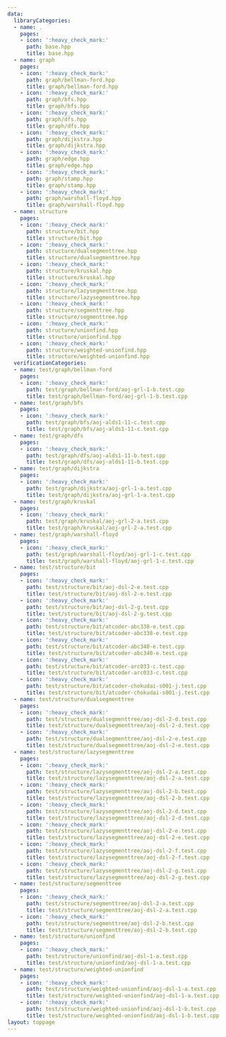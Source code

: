 ```yaml
---
data:
  libraryCategories:
  - name: .
    pages:
    - icon: ':heavy_check_mark:'
      path: base.hpp
      title: base.hpp
  - name: graph
    pages:
    - icon: ':heavy_check_mark:'
      path: graph/bellman-ford.hpp
      title: graph/bellman-ford.hpp
    - icon: ':heavy_check_mark:'
      path: graph/bfs.hpp
      title: graph/bfs.hpp
    - icon: ':heavy_check_mark:'
      path: graph/dfs.hpp
      title: graph/dfs.hpp
    - icon: ':heavy_check_mark:'
      path: graph/dijkstra.hpp
      title: graph/dijkstra.hpp
    - icon: ':heavy_check_mark:'
      path: graph/edge.hpp
      title: graph/edge.hpp
    - icon: ':heavy_check_mark:'
      path: graph/stamp.hpp
      title: graph/stamp.hpp
    - icon: ':heavy_check_mark:'
      path: graph/warshall-floyd.hpp
      title: graph/warshall-floyd.hpp
  - name: structure
    pages:
    - icon: ':heavy_check_mark:'
      path: structure/bit.hpp
      title: structure/bit.hpp
    - icon: ':heavy_check_mark:'
      path: structure/dualsegmenttree.hpp
      title: structure/dualsegmenttree.hpp
    - icon: ':heavy_check_mark:'
      path: structure/kruskal.hpp
      title: structure/kruskal.hpp
    - icon: ':heavy_check_mark:'
      path: structure/lazysegmenttree.hpp
      title: structure/lazysegmenttree.hpp
    - icon: ':heavy_check_mark:'
      path: structure/segmenttree.hpp
      title: structure/segmenttree.hpp
    - icon: ':heavy_check_mark:'
      path: structure/unionfind.hpp
      title: structure/unionfind.hpp
    - icon: ':heavy_check_mark:'
      path: structure/weighted-unionfind.hpp
      title: structure/weighted-unionfind.hpp
  verificationCategories:
  - name: test/graph/bellman-ford
    pages:
    - icon: ':heavy_check_mark:'
      path: test/graph/bellman-ford/aoj-grl-1-b.test.cpp
      title: test/graph/bellman-ford/aoj-grl-1-b.test.cpp
  - name: test/graph/bfs
    pages:
    - icon: ':heavy_check_mark:'
      path: test/graph/bfs/aoj-alds1-11-c.test.cpp
      title: test/graph/bfs/aoj-alds1-11-c.test.cpp
  - name: test/graph/dfs
    pages:
    - icon: ':heavy_check_mark:'
      path: test/graph/dfs/aoj-alds1-11-b.test.cpp
      title: test/graph/dfs/aoj-alds1-11-b.test.cpp
  - name: test/graph/dijkstra
    pages:
    - icon: ':heavy_check_mark:'
      path: test/graph/dijkstra/aoj-grl-1-a.test.cpp
      title: test/graph/dijkstra/aoj-grl-1-a.test.cpp
  - name: test/graph/kruskal
    pages:
    - icon: ':heavy_check_mark:'
      path: test/graph/kruskal/aoj-grl-2-a.test.cpp
      title: test/graph/kruskal/aoj-grl-2-a.test.cpp
  - name: test/graph/warshall-floyd
    pages:
    - icon: ':heavy_check_mark:'
      path: test/graph/warshall-floyd/aoj-grl-1-c.test.cpp
      title: test/graph/warshall-floyd/aoj-grl-1-c.test.cpp
  - name: test/structure/bit
    pages:
    - icon: ':heavy_check_mark:'
      path: test/structure/bit/aoj-dsl-2-e.test.cpp
      title: test/structure/bit/aoj-dsl-2-e.test.cpp
    - icon: ':heavy_check_mark:'
      path: test/structure/bit/aoj-dsl-2-g.test.cpp
      title: test/structure/bit/aoj-dsl-2-g.test.cpp
    - icon: ':heavy_check_mark:'
      path: test/structure/bit/atcoder-abc338-e.test.cpp
      title: test/structure/bit/atcoder-abc338-e.test.cpp
    - icon: ':heavy_check_mark:'
      path: test/structure/bit/atcoder-abc340-e.test.cpp
      title: test/structure/bit/atcoder-abc340-e.test.cpp
    - icon: ':heavy_check_mark:'
      path: test/structure/bit/atcoder-arc033-c.test.cpp
      title: test/structure/bit/atcoder-arc033-c.test.cpp
    - icon: ':heavy_check_mark:'
      path: test/structure/bit/atcoder-chokudai-s001-j.test.cpp
      title: test/structure/bit/atcoder-chokudai-s001-j.test.cpp
  - name: test/structure/dualsegmenttree
    pages:
    - icon: ':heavy_check_mark:'
      path: test/structure/dualsegmenttree/aoj-dsl-2-d.test.cpp
      title: test/structure/dualsegmenttree/aoj-dsl-2-d.test.cpp
    - icon: ':heavy_check_mark:'
      path: test/structure/dualsegmenttree/aoj-dsl-2-e.test.cpp
      title: test/structure/dualsegmenttree/aoj-dsl-2-e.test.cpp
  - name: test/structure/lazysegmenttree
    pages:
    - icon: ':heavy_check_mark:'
      path: test/structure/lazysegmenttree/aoj-dsl-2-a.test.cpp
      title: test/structure/lazysegmenttree/aoj-dsl-2-a.test.cpp
    - icon: ':heavy_check_mark:'
      path: test/structure/lazysegmenttree/aoj-dsl-2-b.test.cpp
      title: test/structure/lazysegmenttree/aoj-dsl-2-b.test.cpp
    - icon: ':heavy_check_mark:'
      path: test/structure/lazysegmenttree/aoj-dsl-2-d.test.cpp
      title: test/structure/lazysegmenttree/aoj-dsl-2-d.test.cpp
    - icon: ':heavy_check_mark:'
      path: test/structure/lazysegmenttree/aoj-dsl-2-e.test.cpp
      title: test/structure/lazysegmenttree/aoj-dsl-2-e.test.cpp
    - icon: ':heavy_check_mark:'
      path: test/structure/lazysegmenttree/aoj-dsl-2-f.test.cpp
      title: test/structure/lazysegmenttree/aoj-dsl-2-f.test.cpp
    - icon: ':heavy_check_mark:'
      path: test/structure/lazysegmenttree/aoj-dsl-2-g.test.cpp
      title: test/structure/lazysegmenttree/aoj-dsl-2-g.test.cpp
  - name: test/structure/segmenttree
    pages:
    - icon: ':heavy_check_mark:'
      path: test/structure/segmenttree/aoj-dsl-2-a.test.cpp
      title: test/structure/segmenttree/aoj-dsl-2-a.test.cpp
    - icon: ':heavy_check_mark:'
      path: test/structure/segmenttree/aoj-dsl-2-b.test.cpp
      title: test/structure/segmenttree/aoj-dsl-2-b.test.cpp
  - name: test/structure/unionfind
    pages:
    - icon: ':heavy_check_mark:'
      path: test/structure/unionfind/aoj-dsl-1-a.test.cpp
      title: test/structure/unionfind/aoj-dsl-1-a.test.cpp
  - name: test/structure/weighted-unionfind
    pages:
    - icon: ':heavy_check_mark:'
      path: test/structure/weighted-unionfind/aoj-dsl-1-a.test.cpp
      title: test/structure/weighted-unionfind/aoj-dsl-1-a.test.cpp
    - icon: ':heavy_check_mark:'
      path: test/structure/weighted-unionfind/aoj-dsl-1-b.test.cpp
      title: test/structure/weighted-unionfind/aoj-dsl-1-b.test.cpp
layout: toppage
---
```

